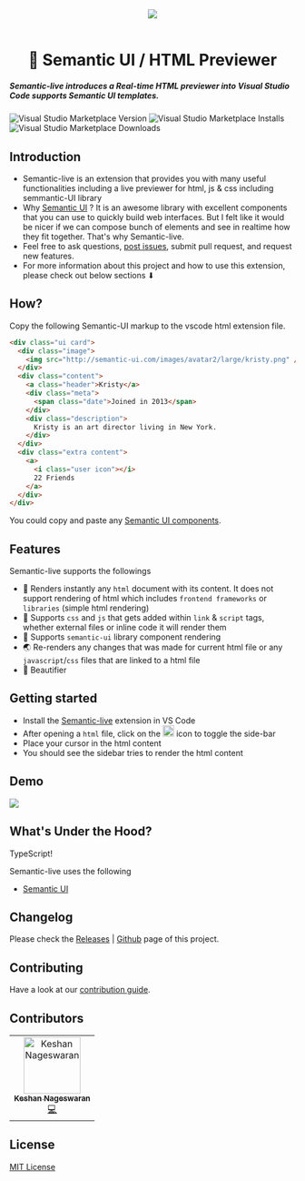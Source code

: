 <div align="center">
<img src="https://i.ibb.co/BC6wx72/banner.png" />
<br />
</div>

<br />
<h1 align="center">📝 Semantic UI / HTML Previewer
</h1>

##### Semantic-live introduces a Real-time HTML previewer into Visual Studio Code supports Semantic UI templates.

![Visual Studio Marketplace Version](https://vsmarketplacebadge.apphb.com/version/keshan.semantic-live.svg)
![Visual Studio Marketplace Installs](https://vsmarketplacebadge.apphb.com/installs/keshan.semantic-live.svg)
![Visual Studio Marketplace Downloads](https://vsmarketplacebadge.apphb.com/downloads/keshan.semantic-live.svg)

## Introduction

- Semantic-live is an extension that provides you with many useful functionalities including a live previewer for html, js & css including semmantic-UI library
- Why [Semantic UI](http://semantic-ui.com) ? It is an awesome library with excellent components that you can use to quickly
  build web interfaces. But I felt like it would be nicer if we can compose bunch of elements and see in realtime how they
  fit together. That's why Semantic-live.
- Feel free to ask questions, [post issues](https://github.com/keshann93/semantic-live/issues), submit pull request, and request new features.
- For more information about this project and how to use this extension, please check out below sections ⬇︎

## How?

Copy the following Semantic-UI markup to the vscode html extension file.

```html
<div class="ui card">
  <div class="image">
    <img src="http://semantic-ui.com/images/avatar2/large/kristy.png" />
  </div>
  <div class="content">
    <a class="header">Kristy</a>
    <div class="meta">
      <span class="date">Joined in 2013</span>
    </div>
    <div class="description">
      Kristy is an art director living in New York.
    </div>
  </div>
  <div class="extra content">
    <a>
      <i class="user icon"></i>
      22 Friends
    </a>
  </div>
</div>
```

You could copy and paste any [Semantic UI components](http://semantic-ui.com/elements/button.html).

## Features

Semantic-live supports the followings

- 💅 Renders instantly any `html` document with its content. It does not support rendering of html which includes `frontend frameworks` or `libraries` (simple html rendering)
- 🎨 Supports `css` and `js` that gets added within `link` & `script` tags, whether external files or inline code it will render them
- 🌈 Supports `semantic-ui` library component rendering
- 🌏 Re-renders any changes that was made for current html file or any `javascript`/`css` files that are linked to a html file
- 🌟 Beautifier

## Getting started

- Install the [Semantic-live](https://marketplace.visualstudio.com/items?itemName=keshan.semantic-live) extension in VS Code
- After opening a `html` file, click on the <img src="https://raw.githubusercontent.com/keshann93/semantic-live/master/icons/tiny-icon.png" width="20px" /> icon to toggle the side-bar
- Place your cursor in the html content
- You should see the sidebar tries to render the html content

## Demo

<img src="https://raw.githubusercontent.com/keshann93/semantic-live/master/assets/semantic-live-demo.gif">

## What's Under the Hood?

TypeScript!

Semantic-live uses the following

- [Semantic UI](http://semantic-ui.com)

## Changelog

Please check the [Releases](./CHANGELOG.md) \| [Github](https://github.com/keshann93/semantic-live/releases) page of this project.

## Contributing

Have a look at our [contribution guide](./contributing.md).

## Contributors

<!-- ALL-CONTRIBUTORS-LIST:START - Do not remove or modify this section -->
<!-- prettier-ignore -->
<table><tr><td align="center"><a href="http://keshShan.github.io"><img src="https://avatars3.githubusercontent.com/u/12506034?v=4" width="100px;" alt="Keshan Nageswaran"/><br /><sub><b>Keshan Nageswaran</b></sub></a><br /><a href="https://github.com/keshann93/semantic-live/commits?author=keshann93" title="Code">💻</a></td></tr></table>

<!-- ALL-CONTRIBUTORS-LIST:END -->

## License

[MIT License](./LICENSE)
